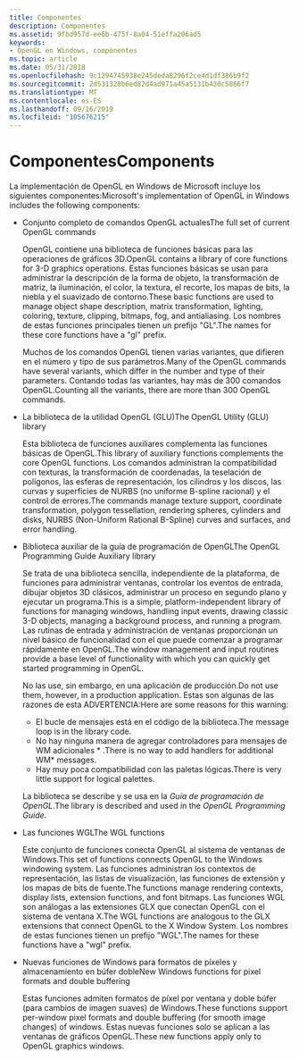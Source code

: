 ```yaml
---
title: Componentes
description: Componentes
ms.assetid: 9fbd957d-ee6b-475f-8a04-51effa206ad5
keywords:
- OpenGL en Windows, componentes
ms.topic: article
ms.date: 05/31/2018
ms.openlocfilehash: 9c1294745938e245deda8296f2ce4d1df386b9f2
ms.sourcegitcommit: 2d531328b6ed82d4ad971a45a5131b430c5866f7
ms.translationtype: MT
ms.contentlocale: es-ES
ms.lasthandoff: 09/16/2019
ms.locfileid: "105676215"
---
```

# <a name="components"></a><span data-ttu-id="e3a4b-104">Componentes</span><span class="sxs-lookup"><span data-stu-id="e3a4b-104">Components</span></span>

<span data-ttu-id="e3a4b-105">La implementación de OpenGL en Windows de Microsoft incluye los siguientes componentes:</span><span class="sxs-lookup"><span data-stu-id="e3a4b-105">Microsoft's implementation of OpenGL in Windows includes the following components:</span></span>

-   <span data-ttu-id="e3a4b-106">Conjunto completo de comandos OpenGL actuales</span><span class="sxs-lookup"><span data-stu-id="e3a4b-106">The full set of current OpenGL commands</span></span>

    <span data-ttu-id="e3a4b-107">OpenGL contiene una biblioteca de funciones básicas para las operaciones de gráficos 3D.</span><span class="sxs-lookup"><span data-stu-id="e3a4b-107">OpenGL contains a library of core functions for 3-D graphics operations.</span></span> <span data-ttu-id="e3a4b-108">Estas funciones básicas se usan para administrar la descripción de la forma de objeto, la transformación de matriz, la iluminación, el color, la textura, el recorte, los mapas de bits, la niebla y el suavizado de contorno.</span><span class="sxs-lookup"><span data-stu-id="e3a4b-108">These basic functions are used to manage object shape description, matrix transformation, lighting, coloring, texture, clipping, bitmaps, fog, and antialiasing.</span></span> <span data-ttu-id="e3a4b-109">Los nombres de estas funciones principales tienen un prefijo "GL".</span><span class="sxs-lookup"><span data-stu-id="e3a4b-109">The names for these core functions have a "gl" prefix.</span></span>

    <span data-ttu-id="e3a4b-110">Muchos de los comandos OpenGL tienen varias variantes, que difieren en el número y tipo de sus parámetros.</span><span class="sxs-lookup"><span data-stu-id="e3a4b-110">Many of the OpenGL commands have several variants, which differ in the number and type of their parameters.</span></span> <span data-ttu-id="e3a4b-111">Contando todas las variantes, hay más de 300 comandos OpenGL.</span><span class="sxs-lookup"><span data-stu-id="e3a4b-111">Counting all the variants, there are more than 300 OpenGL commands.</span></span>

-   <span data-ttu-id="e3a4b-112">La biblioteca de la utilidad OpenGL (GLU)</span><span class="sxs-lookup"><span data-stu-id="e3a4b-112">The OpenGL Utility (GLU) library</span></span>

    <span data-ttu-id="e3a4b-113">Esta biblioteca de funciones auxiliares complementa las funciones básicas de OpenGL.</span><span class="sxs-lookup"><span data-stu-id="e3a4b-113">This library of auxiliary functions complements the core OpenGL functions.</span></span> <span data-ttu-id="e3a4b-114">Los comandos administran la compatibilidad con texturas, la transformación de coordenadas, la teselación de polígonos, las esferas de representación, los cilindros y los discos, las curvas y superficies de NURBS (no uniforme B-spline racional) y el control de errores.</span><span class="sxs-lookup"><span data-stu-id="e3a4b-114">The commands manage texture support, coordinate transformation, polygon tessellation, rendering spheres, cylinders and disks, NURBS (Non-Uniform Rational B-Spline) curves and surfaces, and error handling.</span></span>

-   <span data-ttu-id="e3a4b-115">Biblioteca auxiliar de la guía de programación de OpenGL</span><span class="sxs-lookup"><span data-stu-id="e3a4b-115">The OpenGL Programming Guide Auxiliary library</span></span>

    <span data-ttu-id="e3a4b-116">Se trata de una biblioteca sencilla, independiente de la plataforma, de funciones para administrar ventanas, controlar los eventos de entrada, dibujar objetos 3D clásicos, administrar un proceso en segundo plano y ejecutar un programa.</span><span class="sxs-lookup"><span data-stu-id="e3a4b-116">This is a simple, platform-independent library of functions for managing windows, handling input events, drawing classic 3-D objects, managing a background process, and running a program.</span></span> <span data-ttu-id="e3a4b-117">Las rutinas de entrada y administración de ventanas proporcionan un nivel básico de funcionalidad con el que puede comenzar a programar rápidamente en OpenGL.</span><span class="sxs-lookup"><span data-stu-id="e3a4b-117">The window management and input routines provide a base level of functionality with which you can quickly get started programming in OpenGL.</span></span>

    <span data-ttu-id="e3a4b-118">No las use, sin embargo, en una aplicación de producción.</span><span class="sxs-lookup"><span data-stu-id="e3a4b-118">Do not use them, however, in a production application.</span></span> <span data-ttu-id="e3a4b-119">Estas son algunas de las razones de esta ADVERTENCIA:</span><span class="sxs-lookup"><span data-stu-id="e3a4b-119">Here are some reasons for this warning:</span></span>

    -   <span data-ttu-id="e3a4b-120">El bucle de mensajes está en el código de la biblioteca.</span><span class="sxs-lookup"><span data-stu-id="e3a4b-120">The message loop is in the library code.</span></span>
    -   <span data-ttu-id="e3a4b-121">No hay ninguna manera de agregar controladores para mensajes de WM adicionales \* .</span><span class="sxs-lookup"><span data-stu-id="e3a4b-121">There is no way to add handlers for additional WM\* messages.</span></span>
    -   <span data-ttu-id="e3a4b-122">Hay muy poca compatibilidad con las paletas lógicas.</span><span class="sxs-lookup"><span data-stu-id="e3a4b-122">There is very little support for logical palettes.</span></span>

    <span data-ttu-id="e3a4b-123">La biblioteca se describe y se usa en la *Guía de programación de OpenGL*.</span><span class="sxs-lookup"><span data-stu-id="e3a4b-123">The library is described and used in the *OpenGL Programming Guide*.</span></span>

-   <span data-ttu-id="e3a4b-124">Las funciones WGL</span><span class="sxs-lookup"><span data-stu-id="e3a4b-124">The WGL functions</span></span>

    <span data-ttu-id="e3a4b-125">Este conjunto de funciones conecta OpenGL al sistema de ventanas de Windows.</span><span class="sxs-lookup"><span data-stu-id="e3a4b-125">This set of functions connects OpenGL to the Windows windowing system.</span></span> <span data-ttu-id="e3a4b-126">Las funciones administran los contextos de representación, las listas de visualización, las funciones de extensión y los mapas de bits de fuente.</span><span class="sxs-lookup"><span data-stu-id="e3a4b-126">The functions manage rendering contexts, display lists, extension functions, and font bitmaps.</span></span> <span data-ttu-id="e3a4b-127">Las funciones WGL son análogas a las extensiones GLX que conectan OpenGL con el sistema de ventana X.</span><span class="sxs-lookup"><span data-stu-id="e3a4b-127">The WGL functions are analogous to the GLX extensions that connect OpenGL to the X Window System.</span></span> <span data-ttu-id="e3a4b-128">Los nombres de estas funciones tienen un prefijo "WGL".</span><span class="sxs-lookup"><span data-stu-id="e3a4b-128">The names for these functions have a "wgl" prefix.</span></span>

-   <span data-ttu-id="e3a4b-129">Nuevas funciones de Windows para formatos de píxeles y almacenamiento en búfer doble</span><span class="sxs-lookup"><span data-stu-id="e3a4b-129">New Windows functions for pixel formats and double buffering</span></span>

    <span data-ttu-id="e3a4b-130">Estas funciones admiten formatos de píxel por ventana y doble búfer (para cambios de imagen suaves) de Windows.</span><span class="sxs-lookup"><span data-stu-id="e3a4b-130">These functions support per-window pixel formats and double buffering (for smooth image changes) of windows.</span></span> <span data-ttu-id="e3a4b-131">Estas nuevas funciones solo se aplican a las ventanas de gráficos OpenGL.</span><span class="sxs-lookup"><span data-stu-id="e3a4b-131">These new functions apply only to OpenGL graphics windows.</span></span>

 

 




